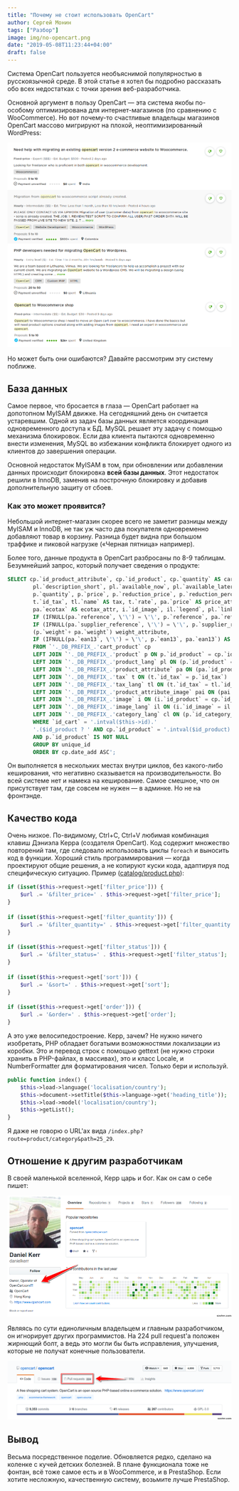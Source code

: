 ```yaml
---
title: "Почему не стоит использовать OpenCart"
author: Сергей Монин
tags: ["Разбор"]
image: img/no-opencart.png
date: "2019-05-08T11:23:44+04:00"
draft: false
---
```


Система OpenCart пользуется необъяснимой популярностью в русскоязычной среде. В этой статье я хотел бы подробно рассказать обо всех недостатках с точки зрения веб-разработчика.

Основной аргумент в пользу OpenCart — эта система якобы по-особому оптимизирована для интернет-магазинов (по сравнению с WooCommerce). Но вот почему-то счастливые владельцы магазинов OpenCart массово мигрируют на плохой, неоптимизированный WordPress:

![Миграция с OpenCart на WooCommerce](./img/opencart_migration.png)

Но может быть они ошибаются? Давайте рассмотрим эту систему поближе.

## База данных

Самое первое, что бросается в глаза — OpenCart работает на допотопном MyISAM движке. На сегодняшний день он считается устаревшим. Одной из задач базы данных является координация одновременного доступа к БД. MySQL решает эту задачу с помощью механизма блокировок. Если два клиента пытаются одновременно внести изменения, MySQL во избежании конфликта блокирует одного из клиентов до завершения операции.  

Основной недостаток MyISAM в том, при обновлении или добавлении данных происходит блокировка **всей базы данных**. Этот недостаток решили в InnoDB, заменив на построчную блокировку и добавив дополнительную защиту от сбоев.

### Как это может проявится?
Небольшой интернет-магазин скорее всего не заметит разницы между MyISAM и InnoDB, не так уж часто два покупателя одновременно добавляют товар в корзину. Разница будет видна при большом траффике и пиковой нагрузке («Черная пятница» например).

Более того, данные продукта в OpenCart разбросаны по 8-9 таблицам. Безумнейший запрос, который получает сведения о продукте:

```sql
SELECT cp.`id_product_attribute`, cp.`id_product`, cp.`quantity` AS cart_quantity, pl.`name`,
		pl.`description_short`, pl.`available_now`, pl.`available_later`, p.`id_product`, p.`id_category_default`, p.`id_supplier`, p.`id_manufacturer`, p.`id_tax`, p.`on_sale`, p.`ecotax`,
		p.`quantity`, p.`price`, p.`reduction_price`, p.`reduction_percent`, p.`reduction_from`, p.`reduction_to`, p.`weight`, p.`out_of_stock`, p.`active`, p.`date_add`, p.`date_upd`,
		t.`id_tax`, tl.`name` AS tax, t.`rate`, pa.`price` AS price_attribute, pa.`quantity` AS quantity_attribute, 
        pa.`ecotax` AS ecotax_attr, i.`id_image`, il.`legend`, pl.`link_rewrite`, cl.`link_rewrite` AS category, CONCAT(cp.`id_product`, cp.`id_product_attribute`) AS unique_id,
        IF (IFNULL(pa.`reference`, \'\') = \'\', p.`reference`, pa.`reference`) AS reference, 
        IF (IFNULL(pa.`supplier_reference`, \'\') = \'\', p.`supplier_reference`, pa.`supplier_reference`) AS supplier_reference, 
        (p.`weight`+ pa.`weight`) weight_attribute,
        IF (IFNULL(pa.`ean13`, \'\') = \'\', p.`ean13`, pa.`ean13`) AS ean13
		FROM `'._DB_PREFIX_.'cart_product` cp
		LEFT JOIN `'._DB_PREFIX_.'product` p ON p.`id_product` = cp.`id_product`
		LEFT JOIN `'._DB_PREFIX_.'product_lang` pl ON (p.`id_product` = pl.`id_product` AND pl.`id_lang` = '.intval($this->id_lang).')
		LEFT JOIN `'._DB_PREFIX_.'product_attribute` pa ON (pa.`id_product_attribute` = cp.`id_product_attribute`)
		LEFT JOIN `'._DB_PREFIX_.'tax` t ON (t.`id_tax` = p.`id_tax`)
		LEFT JOIN `'._DB_PREFIX_.'tax_lang` tl ON (t.`id_tax` = tl.`id_tax` AND tl.`id_lang` = '.intval($this->id_lang).')
		LEFT JOIN `'._DB_PREFIX_.'product_attribute_image` pai ON (pai.`id_product_attribute` = cp.`id_product_attribute`)
		LEFT JOIN `'._DB_PREFIX_.'image` i ON (i.`id_product` = cp.`id_product` AND (IF(pai.`id_image`, pai.`id_image` = i.`id_image`, i.`cover` = 1)))
		LEFT JOIN `'._DB_PREFIX_.'image_lang` il ON (i.`id_image` = il.`id_image` AND il.`id_lang` = '.intval($this->id_lang).')
		LEFT JOIN `'._DB_PREFIX_.'category_lang` cl ON (p.`id_category_default` = cl.`id_category` AND cl.`id_lang` = '.intval($this->id_lang).')
		WHERE `id_cart` = '.intval($this->id).'
		'.($id_product ? ' AND cp.`id_product` = '.intval($id_product) : '').'
		AND p.`id_product` IS NOT NULL
		GROUP BY unique_id
		ORDER BY cp.date_add ASC';
```

Он выполняется в нескольких местах внутри циклов, без какого-либо кеширования, что негативно сказывается на производительности. Во всей системе нет и намека на кеширование. Самое смешное, что он присутствует там, где совсем не нужен — в админке. Но не на фронтэнде.  

## Качество кода

Очень низкое. По-видимому, Ctrl+C, Ctrl+V любимая комбинация клавиш Дэниэла Керра (создателя OpenCart). Код содержит множество повторений там, где следовало использовать циклы `foreach` и выносить код в функции. Хороший стиль программирования — когда проектируют общие решения, а не копируют куски кода, адаптируя под специфическую ситуацию. Пример ([catalog/product.php](https://github.com/opencart/opencart/blob/fc7c882cd5ba872e4ef21e71773a38f7b8f1ea33/upload/admin/controller/catalog/product.php)): 

```php
if (isset($this->request->get['filter_price'])) {
    $url .= '&filter_price=' . $this->request->get['filter_price'];
}

if (isset($this->request->get['filter_quantity'])) {
    $url .= '&filter_quantity=' . $this->request->get['filter_quantity'];
}

if (isset($this->request->get['filter_status'])) {
    $url .= '&filter_status=' . $this->request->get['filter_status'];
}
    
if (isset($this->request->get['sort'])) {
	$url .= '&sort=' . $this->request->get['sort'];
}
	
if (isset($this->request->get['order'])) {
    $url .= '&order=' . $this->request->get['order'];
}
```

А это уже велосипедостроение. Керр, зачем? Не нужно ничего изобретать, PHP обладает богатыми возможностями локализации из коробки. Это и перевод строк с помощью gettext (не нужно строки хранить в PHP-файлах, в массивах), это и класс Locale, и NumberFormatter для форматирования чисел. Только бери и используй. 

```php
public function index() {
    $this->load->language('localisation/country');
	$this->document->setTitle($this->language->get('heading_title'));
	$this->load->model('localisation/country');
	$this->getList();
}
```

Я даже не говорю о URL'ах вида `/index.php?route=product/category&path=25_29`. 

## Отношение к другим разработчикам

В своей маленькой вселенной, Керр царь и бог. Как он сам о себе пишет:

![Перевод: Владелец, Оператор OpenCart.com!!!](./img/kerr.png)

Являясь по сути единоличным владельцем и главным разработчиком, он игнорирует других программистов. На 224 pull request'а положен жирнющий болт, а ведь это могли бы быть исправления, улучшения, которые не получат конечные пользователи.
  
![Pull requests на гитхабе, висят ещё с 2016-го года](./img/pull_requests.png)

## Вывод

Весьма посредственное поделие. Обновляется редко, сделано на коленке с кучей детских болезней. В плане функционала тоже не фонтан, всё тоже самое есть и в WooCommerce, и в PrestaShop. Если хотите несложную, качественную систему, возьмите лучше PrestaShop.  
